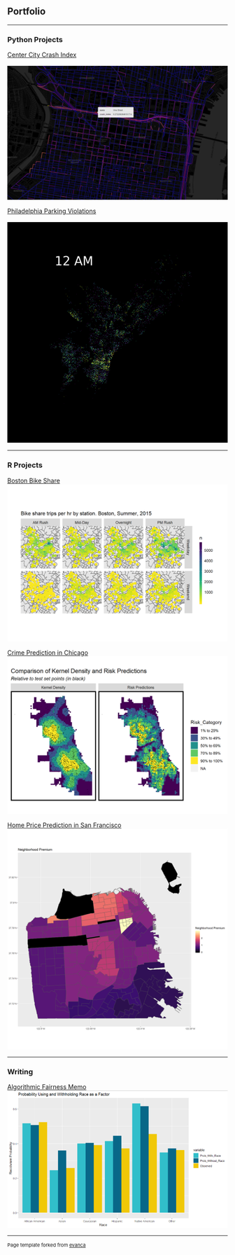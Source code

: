 ## Portfolio

---

### Python Projects

[Center City Crash Index](/portfolio_materials/crash_index.html)
<br><br>
<img src="images/crash_index.png?raw=true"/>

[Philadelphia Parking Violations](/portfolio_materials/pparking_violations)
<br><br>
<img src="images/parking_violations.gif?raw=true"/>

---

### R Projects

[Boston Bike Share](/portfolio_materials/Dodson_Ben_Bike_Share.html)
<img src="images/bike_share.png?raw=true"/>


[Crime Prediction in Chicago](/portfolio_materials/Dodson_Ben_Risk_Prediction.html)
<img src="images/risk_prediction.png?raw=true"/>


[Home Price Prediction in San Francisco]("/portfolio_materials/Dodson_Ben_Risk_Prediction.html")
<img src="images/price_prediction.png?raw=true"/>

---

### Writing

[Algorithmic Fairness Memo](/portfolio_materials/Dodson_Ben_Algorithm_Fairness.pdf)
<img src="images/algorithm_fairness.png?raw=true"/>


---
<p style="font-size:11px">Page template forked from <a href="https://github.com/evanca/quick-portfolio">evanca</a></p>
<!-- Remove above link if you don't want to attibute -->

